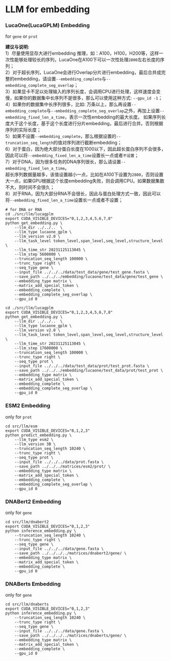 # LLM for embedding     

### LucaOne(LucaGPLM) Embedding   
for `gene` or `prot`

**建议与说明:**         
1）尽量使用显存大进行embedding 推理，如：A100，H100，H200等，这样一次性能够处理较长的序列，LucaOne在A100下可以一次性处理`2800`左右长度的序列；   
2）对于超长序列，LucaOne会进行Overlap分片进行embedding，最后合并成完整的embedding，请设置`--embedding_complete`与`--embedding_complete_seg_overlap`；    
3）如果显卡不足以处理输入的序列长度，会调用CPU进行处理，这样速度会变慢，如果你的数据集中长序列不是很多，那么可以使用这种方式: `--gpu_id -1`；      
4）如果你的数据集中长序列很多，比如: 万条以上，那么再设置`--embedding_complete`与`--embedding_complete_seg_overlap`之外，再加上设置`--embedding_fixed_len_a_time`，表示一次性embedding的最大长度。
如果序列长度大于这个长度，基于这个长度进行分片embedding，最后进行合并。否则根据序列的实际长度；    
5）如果不设置`--embedding_complete`，那么根据设置的`--truncation_seq_length`的值对序列进行截断embedding；  
6）对于蛋白，因为绝大部分蛋白长度在1000以下，因此超长蛋白序列不会很多，因此可以将`--embedding_fixed_len_a_time`设置长一点或者`不设置`；    
7）对于DNA，因为很多任务的DNA序列很长，那么请设置`--embedding_fixed_len_a_time`。    
超长序列数据量越多，该值设置越小一点，比如在A100下设置为`2800`，否则设置大一点，如果GPU根据这个长度embedding失败，则会调用CPU。如果数据集数不大，则时间不会很久；          
8）对于RNA，因为大部分RNA不会很长，因此与蛋白处理方式一致，因此可以将`--embedding_fixed_len_a_time`设置长一点或者不设置；

```
# for DNA or RNA
cd ./src/llm/lucagplm
export CUDA_VISIBLE_DEVICES="0,1,2,3,4,5,6,7,8"
python get_embedding.py \
    --llm_dir ../../..  \
    --llm_type lucaone_gplm \
    --llm_version v2.0 \
    --llm_task_level token_level,span_level,seq_level,structure_level \
    --llm_time_str 20231125113045 \
    --llm_step 5600000 \
    --truncation_seq_length 100000 \
    --trunc_type right \
    --seq_type gene \
    --input_file ../../../data/test_data/gene/test_gene.fasta \
    --save_path ../../../embedding/lucaone/test_data/gene/test_gene \
    --embedding_type matrix \
    --matrix_add_special_token \
    --embedding_complete \
    --embedding_complete_seg_overlap \
    --gpu_id 0
    
cd ./src/llm/lucagplm
export CUDA_VISIBLE_DEVICES="0,1,2,3,4,5,6,7,8"
python get_embedding.py \
    --llm_dir ../../..  \
    --llm_type lucaone_gplm \
    --llm_version v2.0 \
    --llm_task_level token_level,span_level,seq_level,structure_level \
    --llm_time_str 20231125113045 \
    --llm_step 17600000 \
    --truncation_seq_length 100000 \
    --trunc_type right \
    --seq_type prot \
    --input_file ../../../data/test_data/prot/test_prot.fasta \
    --save_path ../../../embedding/lucaone/test_data/prot/test_prot \
    --embedding_type matrix \
    --matrix_add_special_token \
    --embedding_complete \
    --embedding_complete_seg_overlap \
    --gpu_id 0
```

### ESM2 Embedding
only for `prot`     

```shell
cd src/llm/esm
export CUDA_VISIBLE_DEVICES="0,1,2,3"
python predict_embedding.py \
    --llm_type esm2 \
    --llm_version 3B \
    --truncation_seq_length 10240 \
    --trunc_type right \
    --seq_type prot \
    --input_file ../../../data/prot.fasta \
    --save_path ../../../matrices/esm2/prot/ \
    --embedding_type matrix \
    --matrix_add_special_token \
    --embedding_complete \
    --embedding_complete_seg_overlap \
    --gpu_id 0
```

### DNABert2 Embedding          
only for `gene`   

```shell
cd src/llm/dnabert2
export CUDA_VISIBLE_DEVICES="0,1,2,3"
python inference_embedding.py \
    --truncation_seq_length 10240 \
    --trunc_type right \
    --seq_type gene \
    --input_file ../../../data/gene.fasta \
    --save_path ../../../../matrices/dnabert2/gene/ \
    --embedding_type matrix \
    --matrix_add_special_token \
    --embedding_complete \
    --gpu_id 0
```

### DNABerts  Embedding         
only for `gene`      

```shell
cd src/llm/dnaberts
export CUDA_VISIBLE_DEVICES="0,1,2,3"
python inference_embedding.py \
    --truncation_seq_length 10240 \
    --trunc_type right \
    --seq_type gene \
    --input_file ../../../data/gene.fasta \
    --save_path ../../../../matrices/dnaberts/gene/ \
    --embedding_type matrix \
    --matrix_add_special_token \
    --embedding_complete \
    --gpu_id 0
```